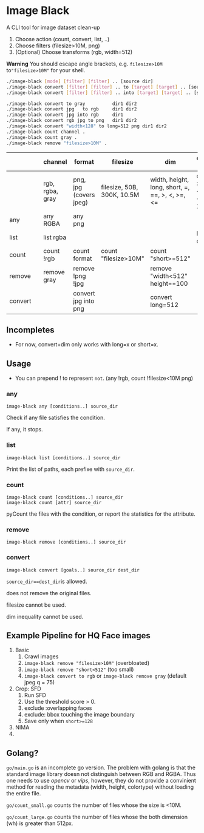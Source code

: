 # Image Black

A CLI tool for image dataset clean-up

1.  Choose action (count, convert, list, ..)
2.  Choose filters (filesize>10M, png)
3.  (Optional) Choose transforms (rgb, width=512)

**Warning** You should escape angle brackets, e.g. `filesize>10M` to`"filesize>10M"` for your shell.

```sh
./image-black [mode] [filter] [filter] .. [source dir]
./image-black convert [filter] [filter] .. to [target] [target] .. [source dir] [dest dir]
./image-black convert [filter] [filter] .. into [target] [target] .. [source dir]

./image-black convert to gray          dir1 dir2
./image-black convert jpg   to rgb     dir1 dir2
./image-black convert jpg into rgb     dir1
./image-black convert rgb jpg to png   dir1 dir2
./image-black convert "width<128" to long=512 png dir1 dir2
./image-black count channel .
./image-black count gray .
./image-black remove "filesize>10M" .
```

|         |      | channel         | format                 | filesize                   | dim                                             | quality (WIP)                 | aspect (WIP)         |
| ------- | ---- | --------------- | ---------------------- | -------------------------- | ----------------------------------------------- | ----------------------------- | -------------------- |
|         |      | rgb, rgba, gray | png, jpg (covers jpeg) | filesize, 50B, 300K, 10.5M | width, height, long, short, =, ==, >, <, >=, <= | q, >, >=, <, <=, =, ==, 1~100 | aspect, >, >=, <, <= |
| any     |      | any RGBA        | any png                |                            |                                                 |                               |                      |
| list    |      | list rgba       |                        |                            |                                                 | list q<80                     |                      |
| count   |      | count !rgb      | count format           | count "filesize>10M"       | count "short>=512"                              |                               |                      |
| remove  |      | remove gray     | remove !png !jpg       |                            | remove "width<512" height==100                  |                               | -                    |
| convert |      |                 | convert jpg into png   |                            | convert long=512                                |                               |                      |

## Incompletes

- For now, convert+dim only works with long=x or short=x.

## Usage

- You can prepend ! to represent `not`. (any !rgb, count !filesize<10M png)

### any

```
image-black any [conditions..] source_dir
```

Check if any file satisfies the condition.

If any, it stops.

### list

```
image-black list [conditions..] source_dir
```

Print the list of paths, each prefixe with `source_dir`.

### count

```
image-black count [conditions..] source_dir
image-black count [attr] source_dir
```

pyCount the files with the condition, or report the statistics for the attribute.

### remove

```
image-black remove [conditions..] source_dir
```

### convert

```
image-black convert [goals..] source_dir dest_dir
```

`source_dir==dest_dir`is allowed.

does not remove the original files.

filesize cannot be used.

dim inequality cannot be used.



## Example Pipeline for HQ Face images

1. Basic
   1. Crawl images
   2. `image-black remove "filesize>10M"` (overbloated)
   3. `image-black remove "short<512"` (too small)
   4. `image-black convert to rgb` or `image-black remove gray`  (default jpeg q = 75)
2. Crop: SFD
   1. Run SFD
   2. Use the threshold score > 0.
   3. exclude :overlapping faces
   4. exclude: bbox touching the image boundary
   5. Save only when `short>=128`
3. NIMA
4. 



## Golang?

`go/main.go` is an incomplete go version. The problem with golang is that the standard image library doesn not distinguish between RGB and RGBA.
Thus one needs to use _opencv_ or _vips_, however, they do not provide a convinient method for reading the metadata (width, height, colortype) without loading the entire file.

`go/count_small.go` counts the number of files whose the size is <10M.

`go/count_large.go` counts the number of files whose the both dimension (wh) is greater than 512px.
